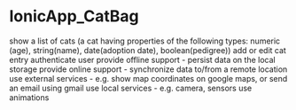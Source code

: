 # IonicApp_CatBag

show a list of cats (a cat having properties of the following types: numeric (age), string(name), date(adoption date), boolean(pedigree))
add or edit cat entry
authenticate user
provide offline support - persist data on the local storage
provide online support - synchronize data to/from a remote location
use external services - e.g. show map coordinates on google maps, or send an email using gmail
use local services - e.g. camera, sensors
use animations
